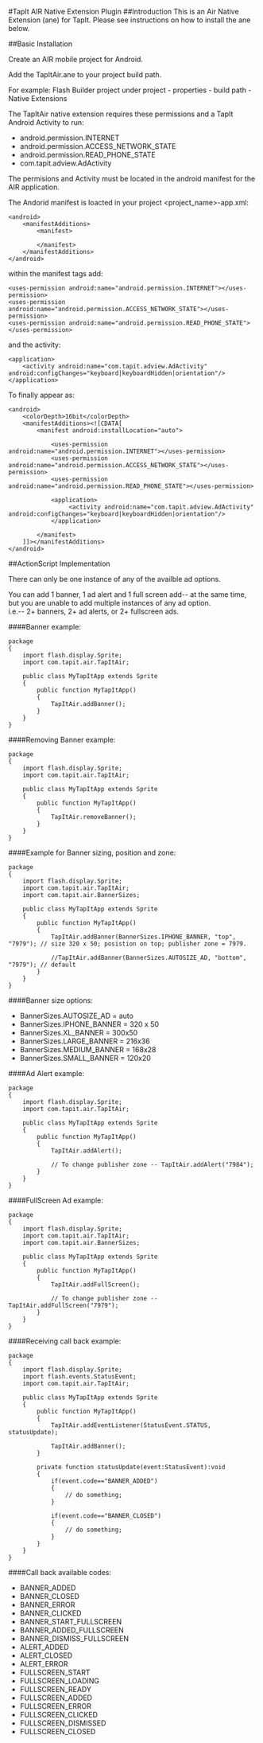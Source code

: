 
#TapIt AIR Native Extension Plugin
##Introduction
This is an Air Native Extension (ane) for TapIt.
Please see instructions on how to install the ane below.

##Basic Installation

Create an AIR mobile project for Android.

Add the TapItAir.ane to your project build path.

For example: Flash Builder project under project - properties - build path - Native Extensions

The TapItAir native extension requires these permissions and a TapIt Android Activity to run:

* android.permission.INTERNET
* android.permission.ACCESS_NETWORK_STATE
* android.permission.READ_PHONE_STATE
* com.tapit.adview.AdActivity

The permisions and Activity must be located in the android manifest for the AIR application.

The Andorid manifest is loacted in your project <project_name>-app.xml: 

	<android>
		<manifestAdditions>
			<manifest>
	
			</manifest>
		</manifestAdditions>
	</android>
	
within the manifest tags add:

	<uses-permission android:name="android.permission.INTERNET"></uses-permission>
	<uses-permission android:name="android.permission.ACCESS_NETWORK_STATE"></uses-permission>
	<uses-permission android:name="android.permission.READ_PHONE_STATE"></uses-permission>
			
and the activity:
			
	<application>
		<activity android:name="com.tapit.adview.AdActivity" android:configChanges="keyboard|keyboardHidden|orientation"/>
	</application>
	
To finally appear as:

	<android>
        <colorDepth>16bit</colorDepth>
        <manifestAdditions><![CDATA[
			<manifest android:installLocation="auto">
			    
			    <uses-permission android:name="android.permission.INTERNET"></uses-permission>
				<uses-permission android:name="android.permission.ACCESS_NETWORK_STATE"></uses-permission>
				<uses-permission android:name="android.permission.READ_PHONE_STATE"></uses-permission>
			    		
				<application>
				     <activity android:name="com.tapit.adview.AdActivity" android:configChanges="keyboard|keyboardHidden|orientation"/>
				</application>
				
			</manifest>
		]]></manifestAdditions>
    </android>

##ActionScript Implementation

There can only be one instance of any of the availble ad options.

You can add 1 banner, 1 ad alert and 1 full screen add-- at the same time, but you are unable to add multiple instances of any ad option.  
i.e.-- 2+ banners, 2+ ad alerts, or 2+ fullscreen ads.

####Banner example:

	package
	{
		import flash.display.Sprite;
		import com.tapit.air.TapItAir;
	
		public class MyTapItApp extends Sprite
		{
			public function MyTapItApp()
			{		
				TapItAir.addBanner();
			}
		}
	}
	
####Removing Banner example:

	package
	{
		import flash.display.Sprite;
		import com.tapit.air.TapItAir;
	
		public class MyTapItApp extends Sprite
		{
			public function MyTapItApp()
			{		
				TapItAir.removeBanner();
			}
		}
	}
		
####Example for Banner sizing, position and zone:

	package
	{
		import flash.display.Sprite;
		import com.tapit.air.TapItAir;
		import com.tapit.air.BannerSizes;
	
		public class MyTapItApp extends Sprite
		{
			public function MyTapItApp()
			{		
				TapItAir.addBanner(BannerSizes.IPHONE_BANNER, "top", "7979"); // size 320 x 50; posistion on top; publisher zone = 7979.
				
				//TapItAir.addBanner(BannerSizes.AUTOSIZE_AD, "bottom", "7979"); // default
			}
		}
	}

####Banner size options:
* BannerSizes.AUTOSIZE_AD = auto
* BannerSizes.IPHONE_BANNER = 320 x 50
* BannerSizes.XL_BANNER = 300x50
* BannerSizes.LARGE_BANNER = 216x36
* BannerSizes.MEDIUM_BANNER = 168x28
* BannerSizes.SMALL_BANNER = 120x20
	
####Ad Alert example:

	package
	{
		import flash.display.Sprite;
		import com.tapit.air.TapItAir;
	
		public class MyTapItApp extends Sprite
		{
			public function MyTapItApp()
			{		
				TapItAir.addAlert();
				
				// To change publisher zone -- TapItAir.addAlert("7984");
			}
		}
	}

####FullScreen Ad example:
	
	package
	{
		import flash.display.Sprite;
		import com.tapit.air.TapItAir;
		import com.tapit.air.BannerSizes;
	
		public class MyTapItApp extends Sprite
		{
			public function MyTapItApp()
			{		
				TapItAir.addFullScreen();
				
				// To change publisher zone -- TapItAir.addFullScreen("7979");
			}
		}
	}
	
####Receiving call back example:

	package
	{
		import flash.display.Sprite;
		import flash.events.StatusEvent;
		import com.tapit.air.TapItAir;
	
		public class MyTapItApp extends Sprite
		{
			public function MyTapItApp()
			{		
				TapItAir.addEventListener(StatusEvent.STATUS, statusUpdate);
			
				TapItAir.addBanner();
			}
		
			private function statusUpdate(event:StatusEvent):void
			{
				if(event.code=="BANNER_ADDED")
				{
					// do something;
				}
				
				if(event.code=="BANNER_CLOSED")
				{
					// do something;
				}
			}
		}
	}
	
####Call back available codes:

* BANNER_ADDED
* BANNER_CLOSED
* BANNER_ERROR
* BANNER_CLICKED
* BANNER_START_FULLSCREEN
* BANNER_ADDED_FULLSCREEN
* BANNER_DISMISS_FULLSCREEN
* ALERT_ADDED
* ALERT_CLOSED
* ALERT_ERROR
* FULLSCREEN_START
* FULLSCREEN_LOADING
* FULLSCREEN_READY
* FULLSCREEN_ADDED
* FULLSCREEN_ERROR
* FULLSCREEN_CLICKED
* FULLSCREEN_DISMISSED
* FULLSCREEN_CLOSED

